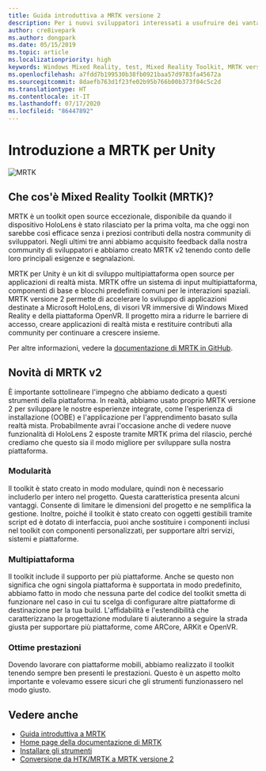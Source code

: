 ```yaml
---
title: Guida introduttiva a MRTK versione 2
description: Per i nuovi sviluppatori interessati a usufruire dei vantaggi offerti da MRTK
author: cre8ivepark
ms.author: dongpark
ms.date: 05/15/2019
ms.topic: article
ms.localizationpriority: high
keywords: Windows Mixed Reality, test, Mixed Reality Toolkit, MRTK versione 2, MRTK, strumenti, SDK, HoloLens, HoloLens 2
ms.openlocfilehash: a7fdd7b199530b38fb0921baa57d9783fa45672a
ms.sourcegitcommit: 8daefb763d1f23fe02b95b766b00b373f04c5c2d
ms.translationtype: HT
ms.contentlocale: it-IT
ms.lasthandoff: 07/17/2020
ms.locfileid: "86447892"
---
```

# <a name="getting-started-with-mrtk-for-unity"></a>Introduzione a MRTK per Unity
![MRTK](images/UX/MRTK_UX_Hero.png)

## <a name="what-is-mixed-reality-toolkit-mrtk"></a>Che cos'è Mixed Reality Toolkit (MRTK)?
MRTK è un toolkit open source eccezionale, disponibile da quando il dispositivo HoloLens è stato rilasciato per la prima volta, ma che oggi non sarebbe così efficace senza i preziosi contributi della nostra community di sviluppatori. Negli ultimi tre anni abbiamo acquisito feedback dalla nostra community di sviluppatori e abbiamo creato MRTK v2 tenendo conto delle loro principali esigenze e segnalazioni.  

MRTK per Unity è un kit di sviluppo multipiattaforma open source per applicazioni di realtà mista. MRTK offre un sistema di input multipiattaforma, componenti di base e blocchi predefiniti comuni per le interazioni spaziali. MRTK versione 2 permette di accelerare lo sviluppo di applicazioni destinate a Microsoft HoloLens, di visori VR immersive di Windows Mixed Reality e della piattaforma OpenVR. Il progetto mira a ridurre le barriere di accesso, creare applicazioni di realtà mista e restituire contributi alla community per continuare a crescere insieme.

Per altre informazioni, vedere la [documentazione di MRTK in GitHub](https://microsoft.github.io/MixedRealityToolkit-Unity/README.html).

## <a name="new-with-mrtk-v2"></a>Novità di MRTK v2
È importante sottolineare l'impegno che abbiamo dedicato a questi strumenti della piattaforma.  In realtà, abbiamo usato proprio MRTK versione 2 per sviluppare le nostre esperienze integrate, come l'esperienza di installazione (OOBE) e l'applicazione per l'apprendimento basato sulla realtà mista.  Probabilmente avrai l'occasione anche di vedere nuove funzionalità di HoloLens 2 esposte tramite MRTK prima del rilascio, perché crediamo che questo sia il modo migliore per sviluppare sulla nostra piattaforma. 

### <a name="modular"></a>Modularità
Il toolkit è stato creato in modo modulare, quindi non è necessario includerlo per intero nel progetto.  Questa caratteristica presenta alcuni vantaggi.  Consente di limitare le dimensioni del progetto e ne semplifica la gestione.  Inoltre, poiché il toolkit è stato creato con oggetti gestibili tramite script ed è dotato di interfaccia, puoi anche sostituire i componenti inclusi nel toolkit con componenti personalizzati, per supportare altri servizi, sistemi e piattaforme.

### <a name="cross-platform"></a>Multipiattaforma
Il toolkit include il supporto per più piattaforme.  Anche se questo non significa che ogni singola piattaforma è supportata in modo predefinito, abbiamo fatto in modo che nessuna parte del codice del toolkit smetta di funzionare nel caso in cui tu scelga di configurare altre piattaforme di destinazione per la tua build.  L'affidabilità e l'estendibilità che caratterizzano la progettazione modulare ti aiuteranno a seguire la strada giusta per supportare più piattaforme, come ARCore, ARKit e OpenVR.

### <a name="performant"></a>Ottime prestazioni
Dovendo lavorare con piattaforme mobili, abbiamo realizzato il toolkit tenendo sempre ben presenti le prestazioni.  Questo è un aspetto molto importante e volevamo essere sicuri che gli strumenti funzionassero nel modo giusto.

## <a name="see-also"></a>Vedere anche
* [Guida introduttiva a MRTK](https://microsoft.github.io/MixedRealityToolkit-Unity/Documentation/GettingStartedWithTheMRTK.html)
* [Home page della documentazione di MRTK](https://microsoft.github.io/MixedRealityToolkit-Unity/README.html)
* [Installare gli strumenti](install-the-tools.md)
* [Conversione da HTK/MRTK a MRTK versione 2](https://microsoft.github.io/MixedRealityToolkit-Unity/Documentation/HTKToMRTKPortingGuide.html)
